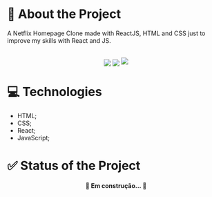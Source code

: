 # 📑 About the Project
A Netflix Homepage Clone made with ReactJS, HTML and CSS just to improve my skills with React and JS.<br/><br/>
<div align="center">
  <a href="https://clonenetflixdmaxadu.netlify.app" target="_blank"><img align="center" src="https://img.shields.io/badge/PREVIEW-CLIQUE%20AQUI-red?style=plastic"/></a>
  <img align="center" src="https://img.shields.io/github/stars/dmaxadu/NetflixClone?color=yellow&label=%F0%9F%8C%9F&style=plastic"/>
  <img src="[![Netlify Status](https://api.netlify.com/api/v1/badges/7ac569fd-6c55-4ae3-91cb-12cddf19f7eb/deploy-status)](https://app.netlify.com/sites/clonenetflixdmaxadu/deploys)"/>
</div>

# 💻 Technologies
- HTML;
- CSS;
- React;
- JavaScript;

# ✅ Status of the Project
<h4 align="center">🚧 Em construção...  🚧</h4>